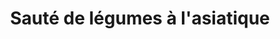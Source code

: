 ---
layout: recette
categories: [recettes]
hidden: true
lang: fr
sitemap: false
title: Sauté de légumes à l'asiatique
type: sel
pour: pour 4 personnes
ingredients: 
  - nom: tofu
    qte: 400
    unite: gr
  - nom: oignon
    qte: 1
  - nom: ail
    qte: 5
    unite: gousses
  - nom: carottes
    qte: 4
  - nom: poivrons
    qte: 2
  - nom: brocoli
    qte: 1
  - nom: oeufs
    qte: 4
  - nom: sauce soja
    qte: 8
    unite: cuil. à soupe
  - nom: eau
    qte: 8
    unite: cuil. à soupe
  - nom: huile de sésame
    qte: 2
    unite: cuil. à soupe
  - nom: miel
    qte: 2
    unite: cuil. à soupe
  - nom: concentré de tomates
    qte: 2
    unite: cuil. à soupe
  - nom: Fécule de maïs
    qte: 4
    unite: cuil. à café
preconditions:
  - Émincer l'oignon et l'ail
  - Couper en julienne les carottes et les poivrons
  - Préparer le brocoli
etapes:
  - label: Préparation du tofu
    details: 
      - Presser le tofu avec du papier absorbant pour en extraire le jus
      - Couper le tofu en cubes de 3 cm
      - Placer au four pour 20 minutes à 180°C
  - label: Préparation de la sauce
    details:
      - Dissoudre la fécule de maïs dans l'eau
      - Mélanger la sauce soja, l'huile de sésame, le miel, le concentré de tomates et le mélange fécule de maïs - eau
  - label: Préparation
    details:
      - Dans un wok, faire revenir l'oignon et le poivron. Réserver
      - Faire sauter le brocoli et l'ail pendant 5 minutes. Réserver
      - Faire sauter les carottes. Réserver
      - Faire les oeufs brouillés. Réserver
      - Faire chauffer la sauce et ajouter le tofu
      - Tout mettre dans le wok, mélanger et servir
notes:
  - Les légumes doivent rester croquants
  - Ajouter du Tabasco dans la sauce pour la pimenter
  - Accompagner avec des nouilles ou du riz
---